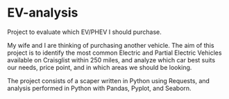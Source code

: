 # EV-analysis
Project to evaluate which EV/PHEV I should purchase.

My wife and I are thinking of purchasing another vehicle. The aim of this project is to identify the most common Electric and Partial Electric Vehicles available on Craisglist within 250 miles, and analyze which car best suits our needs, price point, and in which areas we should be looking. 

The project consists of a scaper written in Python using Requests, and analysis performed in Python with Pandas, Pyplot, and Seaborn. 
